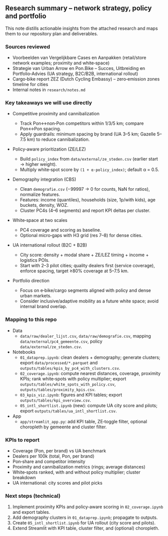 ## Research summary – network strategy, policy and portfolio

This note distills actionable insights from the attached research and maps them to our repository plan and deliverables.

### Sources reviewed

- Voorbeelden van Vergelijkbare Cases en Aanpakken (retail/store network examples; proximity and white‑space)
- Strategie van Urban Arrow en Pon.Bike – Succes, Uitbreiding en Portfolio‑Advies (UA strategy, B2C/B2B, international rollout)
- Cargo‑bike report ZEZ (Dutch Cycling Embassy) – zero‑emission zones timeline for cities
- Internal notes in `research/notes.md`

### Key takeaways we will use directly

- Competitive proximity and cannibalization
  - Track Pon↔non‑Pon competitors within 1/3/5 km; compare Pon↔Pon spacing.
  - Apply guardrails: minimum spacing by brand (UA 3–5 km; Gazelle 5–7.5 km) to reduce cannibalization.

- Policy‑aware prioritization (ZE/LEZ)
  - Build `policy_index` from `data/external/ze_steden.csv` (earlier start → higher weight).
  - Multiply white‑spot score by `(1 + α·policy_index)`; default α = 0.5.

- Demography integration (CBS)
  - Clean `demografie.csv` (−99997 → 0 for counts, NaN for ratios), normalize features.
  - Features: income (quantiles), households (size, 1p/with kids), age buckets, density, WOZ.
  - Cluster PC4s (4–6 segments) and report KPI deltas per cluster.

- White‑space at two scales
  - PC4 coverage and scoring as baseline.
  - Optional micro‑gaps with H3 grid (res 7–8) for dense cities.

- UA international rollout (B2C + B2B)
  - City score: density + modal share + ZE/LEZ timing + income + logistics POIs.
  - Start with 2–3 pilot cities; quality dealers first (service coverage), enforce spacing, target ≥80% coverage at 5–7.5 km.

- Portfolio direction
  - Focus on e‑bike/cargo segments aligned with policy and dense urban markets.
  - Consider inclusive/adaptive mobility as a future white space; avoid internal brand overlap.

### Mapping to this repo

- Data
  - `data/raw/dealer_lijst.csv`, `data/raw/demografie.csv`, mapping `data/external/pc4_gemeente.csv`, policy `data/external/ze_steden.csv`.
- Notebooks
  - `01_dataprep.ipynb`: clean dealers + demography; generate clusters; export `data/processed/*.parquet` and `outputs/tables/kpis_by_pc4_with_clusters.csv`.
  - `02_coverage.ipynb`: compute nearest distances, coverage, proximity KPIs; rank white‑spots with policy multiplier; export `outputs/tables/white_spots_with_policy.csv`, `outputs/tables/proximity_kpis.csv`.
  - `03_kpis_viz.ipynb`: figures and KPI tables; export `outputs/tables/kpi_overview.csv`.
  - `05_intl_shortlist.ipynb` (new): compute UA city score and pilots; export `outputs/tables/ua_intl_shortlist.csv`.
- App
  - `app/streamlit_app.py`: add KPI table, ZE‑toggle filter, optional choropleth by gemeente and cluster filter.

### KPIs to report

- Coverage (Pon, per brand) vs UA benchmark
- Dealers per 100k (total, Pon, per brand)
- Pon‑share and competitor intensity
- Proximity and cannibalization metrics (rings; average distances)
- White‑spots ranked, with and without policy multiplier; cluster breakdown
- UA international: city scores and pilot picks

### Next steps (technical)

1) Implement proximity KPIs and policy‑aware scoring in `02_coverage.ipynb` and export tables.
2) Add demography clusters in `01_dataprep.ipynb`; propagate to outputs.
3) Create `05_intl_shortlist.ipynb` for UA rollout (city score and pilots).
4) Extend Streamlit with KPI table, cluster filter, and (optional) choropleth.


